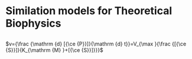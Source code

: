 # Similation models for Theoretical Biophysics
## 
$v={\frac {\mathrm {d} [{\ce {P}}]}{\mathrm {d} t}}=V_{\max }{\frac {[{\ce {S}}]}{K_{\mathrm {M} }+[{\ce {S}}]}}}$
